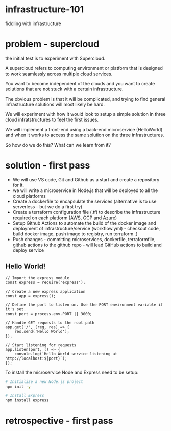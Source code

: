 # infrastructure-101
fiddling with infrastructure 


# problem - supercloud 

the initial test is to experiment with Supercloud. 

A supercloud refers to computing environment or platform that is designed to work seamlessly across multiple cloud services. 

You want to become independent of the clouds and you want to create solutions that are not stuck with a certain infrastructure. 

The obvious problem is that it will be complicated, and trying to find general infrastructure solutions will most likely be hard. 

We will experiment with how it would look to setup a simple solution in three cloud infratstructures to feel the first issues. 

We will implement a front-end using a back-end microservice (HelloWorld) and when it works to access the same solution on the three infrastructures. 

So how do we do this? What can we learn from it? 


# solution - first pass 

- We will use VS code, Git and Github as a start and create a repository for it. 
- we will write a microservice in Node.js that will be deployed to all the cloud platforms 
- Create a dockerfile to encapsulate the services (alternative is to use serverless - but we do a first try)
- Create a terraform configuration file (.tf) to describe the infrastructure required on each platform (AWS, GCP and Azure)
- Setup Github Actions to automate the build of the docker image and deployment of infrastructure/service (workflow.yml) - checkout code, build docker image, push image to registry, run terraform..)
- Push changes - committing microservices, dockerfile, terraformfile, github actions to the github repo - will lead GitHub actions to build and deploy service 

## Hello World! 

```node 
// Import the express module
const express = require('express');

// Create a new express application
const app = express();

// Define the port to listen on. Use the PORT environment variable if it's set.
const port = process.env.PORT || 3000;

// Handle GET requests to the root path
app.get('/', (req, res) => {
    res.send('Hello World');
});

// Start listening for requests
app.listen(port, () => {
    console.log(`Hello World service listening at http://localhost:${port}`);
});

```

To install the microservice Node and Express need to be setup: 

```bash
# Initialize a new Node.js project
npm init -y

# Install Express
npm install express

```

# retrospective - first pass 









